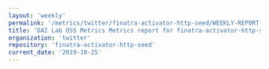 ```yaml
---
layout: 'weekly'
permalink: '/metrics/twitter/finatra-activator-http-seed/WEEKLY-REPORT-2019-10-25'
title: 'DAI Lab OSS Metrics Metrics report for finatra-activator-http-seed | WEEKLY-REPORT-2019-10-25'
organization: 'twitter'
repository: 'finatra-activator-http-seed'
current_date: '2019-10-25'
---
```

